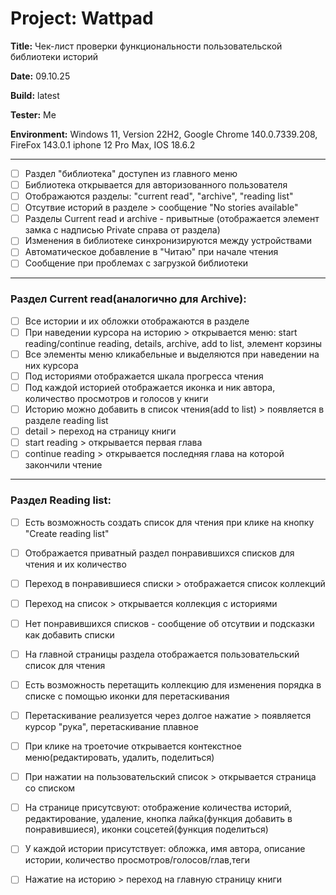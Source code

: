 # Project: Wattpad 

**Title:** Чек-лист проверки функциональности пользовательской библиотеки историй

**Date:** 09.10.25

**Build:** latest

**Tester:** Me

**Environment:** 
Windows 11, Version 22H2, Google Chrome 140.0.7339.208, FireFox 143.0.1
iphone 12 Pro Max, IOS 18.6.2

---

- [ ] Раздел "библиотека" доступен из главного меню
- [ ] Библиотека открывается для авторизованного пользователя
- [ ] Отображаются разделы: "current read", "archive", "reading list"
- [ ] Отсутвие историй в разделе > сообщение "No stories available"
- [ ] Разделы Current read и archive - привытные (отображается элемент замка с надписью Private справа от раздела) 
- [ ] Изменения в библиотеке синхронизируются между устройствами
- [ ] Автоматическое добавление в "Читаю" при начале чтения
- [ ] Сообщение при проблемах с загрузкой библиотеки

---

 ### Раздел Current read(аналогично для Archive):
 - [ ] Все истории и их обложки отображаются в разделе
 - [ ] При наведении курсора на историю > открывается меню: start reading/continue reading, details, archive, add to list, элемент корзины
 - [ ] Все элементы меню кликабельные и выделяются при наведении на них курсора 
 - [ ] Под историями отображается шкала прогресса чтения
 - [ ] Под каждой историей отображается иконка и ник автора, количество просмотров и голосов у книги
 - [ ] Историю можно добавить в список чтения(add to list) > появляется в разделе reading list
 - [ ] detail > переход на страницу книги
 - [ ] start reading > открывается первая глава
 - [ ] continue reading > открывается последняя глава на которой закончили чтение

---

### Раздел Reading list:
- [ ] Есть возможность создать список для чтения при клике на кнопку "Create reading list"
- [ ] Отображается приватный раздел понравившихся списков для чтения и их количество
- [ ] Переход в понравившиеся списки > отображается список коллекций
- [ ] Переход на список > открывается коллекция с историями 
- [ ] Нет понравившихся списков - сообщение об отсутвии и подсказки как добавить списки
- [ ] На главной страницы раздела отображается пользовательский список для чтения
- [ ] Есть возможность перетащить коллекцию для изменения порядка в списке с помощью иконки для перетаскивания
- [ ] Перетаскивание реализуется через долгое нажатие > появляется курсор "рука", перетаскивание плавное 
- [ ] При клике на троеточие открывается контекстное меню(редактировать, удалить, поделиться)
- [ ] При нажатии на пользовательский список > открывается страница со списком
- [ ] На странице присутсвуют: отображение количества историй, редактирование, удаление, кнопка лайка(функция добавить в понравившиеся), иконки соцсетей(функция поделиться)
- [ ] У каждой истории присутствует: обложка, имя автора, описание истории, количество просмотров/голосов/глав,теги
- [ ] Нажатие на историю > переход на главную страницу книги




      
